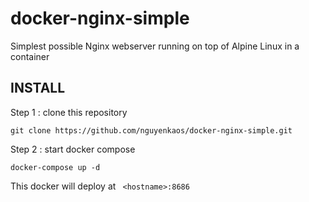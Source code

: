 # docker-nginx-simple
Simplest possible Nginx webserver running on top of Alpine Linux in a container

## INSTALL
Step 1 : clone this repository 

  `git clone https://github.com/nguyenkaos/docker-nginx-simple.git`

Step 2 : start docker compose

  `docker-compose up -d`

This docker will deploy at ` <hostname>:8686`

